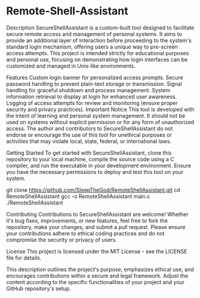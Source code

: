# Remote-Shell-Assistant

Description
SecureShellAssistant is a custom-built tool designed to facilitate secure remote access and management of personal systems. It aims to provide an additional layer of interaction before proceeding to the system's standard login mechanism, offering users a unique way to pre-screen access attempts. This project is intended strictly for educational purposes and personal use, focusing on demonstrating how login interfaces can be customized and managed in Unix-like environments.

Features
Custom login banner for personalized access prompts.
Secure password handling to prevent plain-text storage or transmission.
Signal handling for graceful shutdown and process management.
System information retrieval to display at login for enhanced user awareness.
Logging of access attempts for review and monitoring (ensure proper security and privacy practices).
Important Notice
This tool is developed with the intent of learning and personal system management. It should not be used on systems without explicit permission or for any form of unauthorized access. The author and contributors to SecureShellAssistant do not endorse or encourage the use of this tool for unethical purposes or activities that may violate local, state, federal, or international laws.

Getting Started
To get started with SecureShellAssistant, clone this repository to your local machine, compile the source code using a C compiler, and run the executable in your development environment. Ensure you have the necessary permissions to deploy and test this tool on your system.

git clone https://github.com/SleepTheGod/RemoteShellAssistant.git
cd RemoteShellAssistant
gcc -o RemoteShellAssistant main.c
./RemoteShellAssistant

Contributing
Contributions to SecureShellAssistant are welcome! Whether it's bug fixes, improvements, or new features, feel free to fork the repository, make your changes, and submit a pull request. Please ensure your contributions adhere to ethical coding practices and do not compromise the security or privacy of users.

License
This project is licensed under the MIT License - see the LICENSE file for details.

This description outlines the project's purpose, emphasizes ethical use, and encourages contributions within a secure and legal framework. Adjust the content according to the specific functionalities of your project and your GitHub repository's setup.
